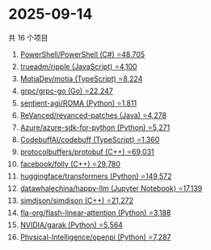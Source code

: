 # 2025-09-14

共 16 个项目

<!-- BEGIN GITHUB -->
<!-- 最后更新时间 2025-09-14 04:08:19 +0800 -->
1. [PowerShell/PowerShell (C#) ⭐48,705](https://github.com/PowerShell/PowerShell)
1. [trueadm/ripple (JavaScript) ⭐4,100](https://github.com/trueadm/ripple)
1. [MotiaDev/motia (TypeScript) ⭐8,224](https://github.com/MotiaDev/motia)
1. [grpc/grpc-go (Go) ⭐22,247](https://github.com/grpc/grpc-go)
1. [sentient-agi/ROMA (Python) ⭐1,811](https://github.com/sentient-agi/ROMA)
1. [ReVanced/revanced-patches (Java) ⭐4,278](https://github.com/ReVanced/revanced-patches)
1. [Azure/azure-sdk-for-python (Python) ⭐5,271](https://github.com/Azure/azure-sdk-for-python)
1. [CodebuffAI/codebuff (TypeScript) ⭐1,360](https://github.com/CodebuffAI/codebuff)
1. [protocolbuffers/protobuf (C++) ⭐69,031](https://github.com/protocolbuffers/protobuf)
1. [facebook/folly (C++) ⭐29,780](https://github.com/facebook/folly)
1. [huggingface/transformers (Python) ⭐149,572](https://github.com/huggingface/transformers)
1. [datawhalechina/happy-llm (Jupyter Notebook) ⭐17,139](https://github.com/datawhalechina/happy-llm)
1. [simdjson/simdjson (C++) ⭐21,272](https://github.com/simdjson/simdjson)
1. [fla-org/flash-linear-attention (Python) ⭐3,188](https://github.com/fla-org/flash-linear-attention)
1. [NVIDIA/garak (Python) ⭐5,564](https://github.com/NVIDIA/garak)
1. [Physical-Intelligence/openpi (Python) ⭐7,287](https://github.com/Physical-Intelligence/openpi)
<!-- END GITHUB -->